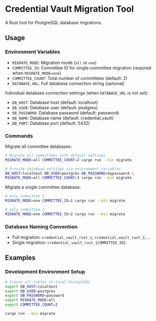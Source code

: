 # Credential Vault Migration Tool

A Rust tool for PostgreSQL database migrations.

## Usage

### Environment Variables

- `MIGRATE_MODE`: Migration mode (`all` or `one`)
- `COMMITTEE_ID`: Committee ID for single-committee migration (required when `MIGRATE_MODE=one`)
- `COMMITTEE_COUNT`: Total number of committees (default: 2)
- `DATABASE_URL`: Full database connection string (optional)

Individual database connection settings (when `DATABASE_URL` is not set):

- `DB_HOST`: Database host (default: localhost)
- `DB_USER`: Database user (default: postgres)
- `DB_PASSWORD`: Database password (default: password)
- `DB_NAME`: Database name (default: credential_vault)
- `DB_PORT`: Database port (default: 5432)

### Commands

Migrate all committee databases:

```bash
# Migrate all committees with default settings
MIGRATE_MODE=all COMMITTEE_COUNT=2 cargo run --bin migrate

# Provide database settings via environment variables
DB_HOST=localhost DB_USER=postgres DB_PASSWORD=mypassword \
MIGRATE_MODE=all COMMITTEE_COUNT=3 cargo run --bin migrate
```

Migrate a single committee database:

```bash
# only committee 1
MIGRATE_MODE=one COMMITTEE_ID=1 cargo run --bin migrate

# only committee 2
MIGRATE_MODE=one COMMITTEE_ID=2 cargo run --bin migrate
```

### Database Naming Convention

- Full migration: `credential_vault_rust_1`, `credential_vault_rust_2`, ...
- Single migration: `credential_vault_rust_{COMMITTEE_ID}`

## Examples

### Development Environment Setup

```bash
# Create all tables in local PostgreSQL
export DB_HOST=localhost
export DB_USER=postgres
export DB_PASSWORD=password
export MIGRATE_MODE=all
export COMMITTEE_COUNT=2

cargo run --bin migrate
```
